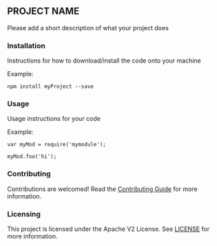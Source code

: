 ## PROJECT NAME

Please add a short description of what your project does

### Installation

Instructions for how to download/install the code onto your machine

Example:
```
npm install myProject --save
```

### Usage

Usage instructions for your code

Example:

```
var myMod = require('mymodule');

myMod.foo('hi');
```

### Contributing

Contributions are welcomed! Read the [Contributing Guide](CONTRIBUTING.md) for more information.

### Licensing

This project is licensed under the Apache V2 License. See [LICENSE](LICENSE) for more information.


